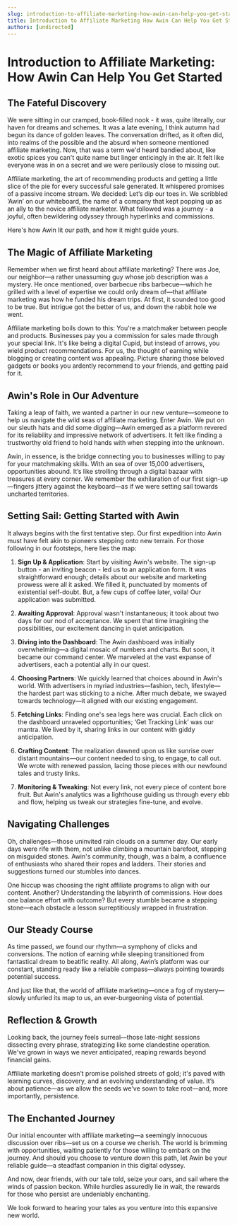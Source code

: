 ```yaml
---
slug: introduction-to-affiliate-marketing-how-awin-can-help-you-get-started
title: Introduction to Affiliate Marketing How Awin Can Help You Get Started
authors: [undirected]
---
```



# Introduction to Affiliate Marketing: How Awin Can Help You Get Started

## The Fateful Discovery

We were sitting in our cramped, book-filled nook - it was, quite literally, our haven for dreams and schemes. It was a late evening, I think autumn had begun its dance of golden leaves. The conversation drifted, as it often did, into realms of the possible and the absurd when someone mentioned affiliate marketing. Now, that was a term we'd heard bandied about, like exotic spices you can't quite name but linger enticingly in the air. It felt like everyone was in on a secret and we were perilously close to missing out. 

Affiliate marketing, the art of recommending products and getting a little slice of the pie for every successful sale generated. It whispered promises of a passive income stream. We decided: Let’s dip our toes in. We scribbled ‘Awin’ on our whiteboard, the name of a company that kept popping up as an ally to the novice affiliate marketer. What followed was a journey - a joyful, often bewildering odyssey through hyperlinks and commissions.

Here's how Awin lit our path, and how it might guide yours.

## The Magic of Affiliate Marketing

Remember when we first heard about affiliate marketing? There was Joe, our neighbor—a rather unassuming guy whose job description was a mystery. He once mentioned, over barbecue ribs barbecue—which he grilled with a level of expertise we could only dream of—that affiliate marketing was how he funded his dream trips. At first, it sounded too good to be true. But intrigue got the better of us, and down the rabbit hole we went.

Affiliate marketing boils down to this: You're a matchmaker between people and products. Businesses pay you a commission for sales made through your special link. It's like being a digital Cupid, but instead of arrows, you wield product recommendations. For us, the thought of earning while blogging or creating content was appealing. Picture sharing those beloved gadgets or books you ardently recommend to your friends, and getting paid for it.

## Awin's Role in Our Adventure

Taking a leap of faith, we wanted a partner in our new venture—someone to help us navigate the wild seas of affiliate marketing. Enter Awin. We put on our sleuth hats and did some digging—Awin emerged as a platform revered for its reliability and impressive network of advertisers. It felt like finding a trustworthy old friend to hold hands with when stepping into the unknown.

Awin, in essence, is the bridge connecting you to businesses willing to pay for your matchmaking skills. With an sea of over 15,000 advertisers, opportunities abound. It’s like strolling through a digital bazaar with treasures at every corner. We remember the exhilaration of our first sign-up—fingers jittery against the keyboard—as if we were setting sail towards uncharted territories.

## Setting Sail: Getting Started with Awin

It always begins with the first tentative step. Our first expedition into Awin must have felt akin to pioneers stepping onto new terrain. For those following in our footsteps, here lies the map:

1. **Sign Up & Application**: Start by visiting Awin's website. The sign-up button - an inviting beacon - led us to an application form. It was straightforward enough; details about our website and marketing prowess were all it asked. We filled it, punctuated by moments of existential self-doubt. But, a few cups of coffee later, voila! Our application was submitted.

2. **Awaiting Approval**: Approval wasn't instantaneous; it took about two days for our nod of acceptance. We spent that time imagining the possibilities, our excitement dancing in quiet anticipation.

3. **Diving into the Dashboard**: The Awin dashboard was initially overwhelming—a digital mosaic of numbers and charts. But soon, it became our command center. We marveled at the vast expanse of advertisers, each a potential ally in our quest.

4. **Choosing Partners**: We quickly learned that choices abound in Awin's world. With advertisers in myriad industries—fashion, tech, lifestyle—the hardest part was sticking to a niche. After much debate, we swayed towards technology—it aligned with our existing engagement.

5. **Fetching Links**: Finding one's sea legs here was crucial. Each click on the dashboard unraveled opportunities; ‘Get Tracking Link’ was our mantra. We lived by it, sharing links in our content with giddy anticipation.

6. **Crafting Content**: The realization dawned upon us like sunrise over distant mountains—our content needed to sing, to engage, to call out. We wrote with renewed passion, lacing those pieces with our newfound tales and trusty links.

7. **Monitoring & Tweaking**: Not every link, not every piece of content bore fruit. But Awin's analytics was a lighthouse guiding us through every ebb and flow, helping us tweak our strategies fine-tune, and evolve.

## Navigating Challenges

Oh, challenges—those uninvited rain clouds on a summer day. Our early days were rife with them, not unlike climbing a mountain barefoot, stepping on misguided stones. Awin's community, though, was a balm, a confluence of enthusiasts who shared their ropes and ladders. Their stories and suggestions turned our stumbles into dances.

One hiccup was choosing the right affiliate programs to align with our content. Another? Understanding the labyrinth of commissions. How does one balance effort with outcome? But every stumble became a stepping stone—each obstacle a lesson surreptitiously wrapped in frustration.

## Our Steady Course

As time passed, we found our rhythm—a symphony of clicks and conversions. The notion of earning while sleeping transitioned from fantastical dream to beatific reality. All along, Awin’s platform was our constant, standing ready like a reliable compass—always pointing towards potential success.

And just like that, the world of affiliate marketing—once a fog of mystery—slowly unfurled its map to us, an ever-burgeoning vista of potential.

## Reflection & Growth

Looking back, the journey feels surreal—those late-night sessions dissecting every phrase, strategizing like some clandestine operation. We've grown in ways we never anticipated, reaping rewards beyond financial gains.

Affiliate marketing doesn’t promise polished streets of gold; it's paved with learning curves, discovery, and an evolving understanding of value. It’s about patience—as we allow the seeds we've sown to take root—and, more importantly, persistence.

## The Enchanted Journey

Our initial encounter with affiliate marketing—a seemingly innocuous discussion over ribs—set us on a course we cherish. The world is brimming with opportunities, waiting patiently for those willing to embark on the journey. And should you choose to venture down this path, let Awin be your reliable guide—a steadfast companion in this digital odyssey.

And now, dear friends, with our tale told, seize your oars, and sail where the winds of passion beckon. While hurdles assuredly lie in wait, the rewards for those who persist are undeniably enchanting.

We look forward to hearing your tales as you venture into this expansive new world.
